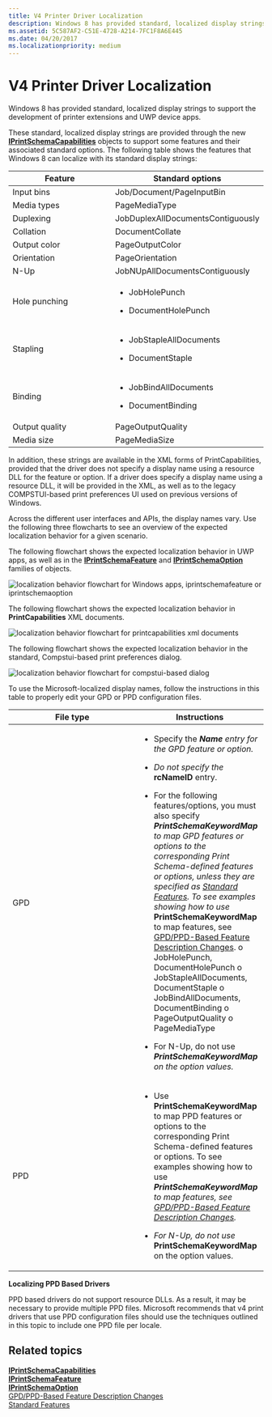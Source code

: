```yaml
---
title: V4 Printer Driver Localization
description: Windows 8 has provided standard, localized display strings to support the development of printer extensions and UWP device apps.
ms.assetid: 5C587AF2-C51E-4728-A214-7FC1F8A6E445
ms.date: 04/20/2017
ms.localizationpriority: medium
---
```


# V4 Printer Driver Localization


Windows 8 has provided standard, localized display strings to support the development of printer extensions and UWP device apps.

These standard, localized display strings are provided through the new [**IPrintSchemaCapabilities**](https://docs.microsoft.com/windows-hardware/drivers/ddi/content/printerextension/nn-printerextension-iprintschemacapabilities) objects to support some features and their associated standard options. The following table shows the features that Windows 8 can localize with its standard display strings:

<table>
<colgroup>
<col width="50%" />
<col width="50%" />
</colgroup>
<thead>
<tr class="header">
<th>Feature</th>
<th>Standard options</th>
</tr>
</thead>
<tbody>
<tr class="odd">
<td>Input bins</td>
<td>Job/Document/PageInputBin</td>
</tr>
<tr class="even">
<td>Media types</td>
<td>PageMediaType</td>
</tr>
<tr class="odd">
<td>Duplexing</td>
<td>JobDuplexAllDocumentsContiguously</td>
</tr>
<tr class="even">
<td>Collation</td>
<td>DocumentCollate</td>
</tr>
<tr class="odd">
<td>Output color</td>
<td>PageOutputColor</td>
</tr>
<tr class="even">
<td>Orientation</td>
<td>PageOrientation</td>
</tr>
<tr class="odd">
<td>N-Up</td>
<td>JobNUpAllDocumentsContiguously</td>
</tr>
<tr class="even">
<td>Hole punching</td>
<td><ul>
<li><p>JobHolePunch</p></li>
<li><p>DocumentHolePunch</p></li>
</ul></td>
</tr>
<tr class="odd">
<td>Stapling</td>
<td><ul>
<li><p>JobStapleAllDocuments</p></li>
<li><p>DocumentStaple</p></li>
</ul></td>
</tr>
<tr class="even">
<td>Binding</td>
<td><ul>
<li><p>JobBindAllDocuments</p></li>
<li><p>DocumentBinding</p></li>
</ul></td>
</tr>
<tr class="odd">
<td>Output quality</td>
<td>PageOutputQuality</td>
</tr>
<tr class="even">
<td>Media size</td>
<td>PageMediaSize</td>
</tr>
</tbody>
</table>

 

In addition, these strings are available in the XML forms of PrintCapabilities, provided that the driver does not specify a display name using a resource DLL for the feature or option. If a driver does specify a display name using a resource DLL, it will be provided in the XML, as well as to the legacy COMPSTUI-based print preferences UI used on previous versions of Windows.

Across the different user interfaces and APIs, the display names vary. Use the following three flowcharts to see an overview of the expected localization behavior for a given scenario.

The following flowchart shows the expected localization behavior in UWP apps, as well as in the [**IPrintSchemaFeature**](https://docs.microsoft.com/windows-hardware/drivers/ddi/content/printerextension/nn-printerextension-iprintschemafeature) and [**IPrintSchemaOption**](https://docs.microsoft.com/windows-hardware/drivers/ddi/content/printerextension/nn-printerextension-iprintschemaoption) families of objects.

![localization behavior flowchart for Windows apps, iprintschemafeature or iprintschemaoption](images/locstringmodern.png)

The following flowchart shows the expected localization behavior in **PrintCapabilities** XML documents.

![localization behavior flowchart for printcapabilities xml documents](images/locstringpcap.png)

The following flowchart shows the expected localization behavior in the standard, Compstui-based print preferences dialog.

![localization behavior flowchart for compstui-based dialog ](images/locstringcomp.png)

To use the Microsoft-localized display names, follow the instructions in this table to properly edit your GPD or PPD configuration files.

<table>
<colgroup>
<col width="50%" />
<col width="50%" />
</colgroup>
<thead>
<tr class="header">
<th>File type</th>
<th>Instructions</th>
</tr>
</thead>
<tbody>
<tr class="odd">
<td>GPD</td>
<td><ul>
<li><p>Specify the <strong><em>Name</strong> entry for the GPD feature or option.</p></li>
<li><p>Do not specify the <strong></em>rcNameID</strong> entry.</p></li>
<li>For the following features/options, you must also specify <strong><em>PrintSchemaKeywordMap</strong> to map GPD features or options to the corresponding Print Schema-defined features or options, unless they are specified as <a href="standard-features.md" data-raw-source="[Standard Features](standard-features.md)">Standard Features</a>. To see examples showing how to use <strong></em>PrintSchemaKeywordMap</strong> to map features, see <a href="gpd-ppd-based-feature-description-changes.md" data-raw-source="[GPD/PPD-Based Feature Description Changes](gpd-ppd-based-feature-description-changes.md)">GPD/PPD-Based Feature Description Changes</a>.
o JobHolePunch, DocumentHolePunch
o JobStapleAllDocuments, DocumentStaple
o JobBindAllDocuments, DocumentBinding
o PageOutputQuality
o PageMediaType</li>
<li><p>For N-Up, do not use <strong><em>PrintSchemaKeywordMap</strong> on the option values.</p></li>
</ul></td>
</tr>
<tr class="even">
<td>PPD</td>
<td><ul>
<li><p>Use <strong></em>PrintSchemaKeywordMap</strong> to map PPD features or options to the corresponding Print Schema-defined features or options. To see examples showing how to use <strong><em>PrintSchemaKeywordMap</strong> to map features, see <a href="gpd-ppd-based-feature-description-changes.md" data-raw-source="[GPD/PPD-Based Feature Description Changes](gpd-ppd-based-feature-description-changes.md)">GPD/PPD-Based Feature Description Changes</a>.</p></li>
<li><p>For N-Up, do not use <strong></em>PrintSchemaKeywordMap</strong> on the option values.</p></li>
</ul></td>
</tr>
</tbody>
</table>

 

**Localizing PPD Based Drivers**

PPD based drivers do not support resource DLLs. As a result, it may be necessary to provide multiple PPD files. Microsoft recommends that v4 print drivers that use PPD configuration files should use the techniques outlined in this topic to include one PPD file per locale.

## Related topics
[**IPrintSchemaCapabilities**](https://docs.microsoft.com/windows-hardware/drivers/ddi/content/printerextension/nn-printerextension-iprintschemacapabilities)  
[**IPrintSchemaFeature**](https://docs.microsoft.com/windows-hardware/drivers/ddi/content/printerextension/nn-printerextension-iprintschemafeature)  
[**IPrintSchemaOption**](https://docs.microsoft.com/windows-hardware/drivers/ddi/content/printerextension/nn-printerextension-iprintschemaoption)  
[GPD/PPD-Based Feature Description Changes](gpd-ppd-based-feature-description-changes.md)  
[Standard Features](standard-features.md)  



